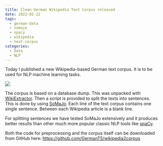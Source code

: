 ```yaml
---
title: Clean German Wikipedia Text Corpus released
date: 2022-02-22
tags:
  - german-data
  - somajo
  - spacy
  - wikipedia
  - text-corpus
categories:
  - Data
  - NLP
---
```


Today I published a new Wikipedia-based German text corpus. It is to be used for NLP machine learning tasks.

![](/img/posts/wikipedia.png)

The corpus is based on a database dump.
This was unpacked with [WikiExtractor](https://github.com/attardi/wikiextractor).
Then a script is provided to split the texts into sentences.
This is done by using [SoMaJo](https://github.com/tsproisl/SoMaJo).
Each line of the text corpus contains one single sentence.
Between each Wikipedia article is a blank line.

For splitting sentences we have tested SoMaJo extensively and
it produces better results than other much more popular classic NLP tools like [spaCy](https://spacy.io/).

Both the code for preprocessing and the corpus itself can be downloaded from GitHub here:
<https://github.com/GermanT5/wikipedia2corpus>
